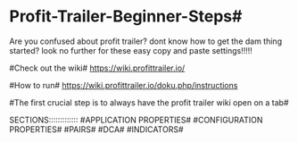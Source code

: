 # Profit-Trailer-Beginner-Steps#
 Are you confused about profit trailer? dont know how to get the dam thing started? 
 look no further for these easy copy and paste settings!!!!!

#Check out the wiki#
https://wiki.profittrailer.io/

#How to run#
https://wiki.profittrailer.io/doku.php/instructions

#The first crucial step is to always have the profit trailer wiki open on a tab#

SECTIONS:::::::::::::
#APPLICATION PROPERTIES#
#CONFIGURATION PROPERTIES#
#PAIRS#
#DCA#
#INDICATORS#
